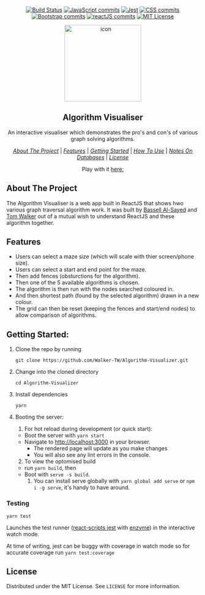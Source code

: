 <br/>
<div align="center">

[![Build Status](https://travis-ci.org/Walker-TW/Algorithm-Visualizer.svg?branch=master)](https://travis-ci.org/Walker-TW/Algorithm-Visualizer)
[![JavaScript commits][javascriptcommits]](https://sourcerer.io/walker-tw)
[![Jest][jest]](https://sourcerer.io/walker-tw)
[![CSS commits][csscommits]](https://sourcerer.io/walker-tw)
[![Bootstrap commits][bootstrapcommits]](https://sourcerer.io/walker-tw)
[![reactJS commits][reactjscommits]](https://sourcerer.io/walker-tw)
[![MIT License][license-shield]][license-url]

</div>
<p align="center">
  <a href="https://github.com/Walker-TW/Algorithm-Visualizer">
      <img src="https://f0.pngfuel.com/png/858/267/round-black-maze-png-clip-art.png" width="200" height="200" alt="icon">
  </a>

  <h2 align="center">Algorithm Visualiser</h2>

  <p align="center">
    An interactive visualiser which demonstrates the pro's and con's of various graph solving algorithms.
 
  </p>
</p>

<div align= "center">

[_About The Project_](#About-The-Project) | [_Features_](#Features) | [_Getting Started_](#Getting-Started) | [_How To Use_](#How-To-Use) | [_Notes On Databases_](#Notes-on-Databases) | [_License_](#license)

Play with it [here:](https://algo-visualiser.herokuapp.com)

</div>

## About The Project

The Algorithm Visualiser is a web app built in ReactJS that shows hwo various graph traversal algorithm work. It was built by [Bassell Al-Sayed](https://github.com/basselalsayed) and [Tom Walker](https://github.com/Walker-TW) out of a mutual wish to understand ReactJS and these algorithm together.

## Features

- Users can select a maze size (which will scale with thier screen/phone size).
- Users can select a start and end point for the maze.
- Then add fences (obsturctions for the algorithm).
- Then one of the 5 available algorithms is chosen.
- The algorithm is then run with the nodes searched coloured in.
- And then shortest path (found by the selected algorithm) drawn in a new colour.
- The grid can then be reset (keeping the fences and start/end nodes) to allow comparison of algorithms.

## Getting Started:

1. Clone the repo by running

   `git clone https://github.com/Walker-TW/Algorithm-Visualizer.git`

2. Change into the cloned directory

   `cd Algorithm-Visualizer`

3. Install dependencies

   `yarn`

4. Booting the server:
   1. For hot reload during development (or quick start):
   - Boot the server with `yarn start`
   - Navigate to [http://localhost:3000](http://localhost:3000) in your browser.
     - The rendered page will update as you make changes
     - You will also see any lint errors in the console.
   2. To view the optomised build
   - run `yarn build`, then
   - Boot with `serve -s build`.
     1. You can install serve globally with `yarn global add serve` or `npm i -g serve`, it's handy to have around.

### Testing

`yarn test`

Launches the test runner ([react-scripts jest](https://create-react-app.dev/docs/running-tests/) with [enzyme](https://enzymejs.github.io/enzyme/)) in the interactive watch mode.

At time of writing, jest can be buggy with coverage in watch mode so for accurate coverage run `yarn test:coverage`

## License

Distributed under the MIT License. See `LICENSE` for more information.

[license-shield]: https://img.shields.io/github/license/othneildrew/Best-README-Template.svg?style=flat-square
[license-url]: https://github.com/Walker-TW/Algorithm-Visualizer/blob/master/LICENSE.txt
[linkedin-shield]: https://img.shields.io/badge/-LinkedIn-black.svg?style=flat-square&logo=linkedin&colorB=555
[javascriptcommits]: https://img.shields.io/badge/JavaScript-yellow.svg
[jest]: https://img.shields.io/badge/Jest-red.svg
[csscommits]: https://img.shields.io/badge/CSS-green.svg
[bootstrapcommits]: https://img.shields.io/badge/Bootstrap-blueviolet.svg
[reactjscommits]: https://img.shields.io/badge/ReactJS-informational.svg
